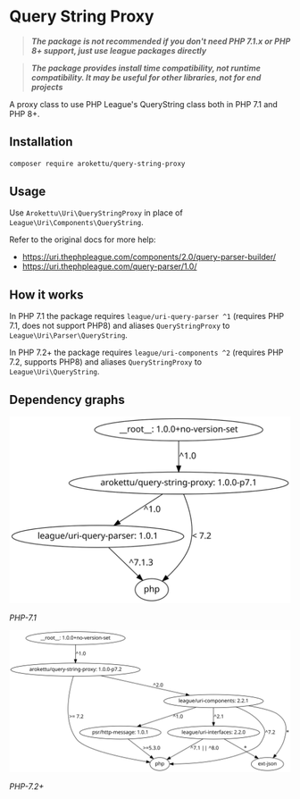 # Query String Proxy

> ***The package is not recommended if you don't need PHP 7.1.x or PHP 8+ support, just use league packages directly***

> ***The package provides install time compatibility, not runtime compatibility.
> It may be useful for other libraries, not for end projects***

A proxy class to use PHP League's QueryString class both in PHP 7.1 and PHP 8+.

## Installation

```sh
composer require arokettu/query-string-proxy
```

## Usage

Use `Arokettu\Uri\QueryStringProxy` in place of `League\Uri\Components\QueryString`.

Refer to the original docs for more help:

* https://uri.thephpleague.com/components/2.0/query-parser-builder/
* https://uri.thephpleague.com/query-parser/1.0/

## How it works

In PHP 7.1 the package requires `league/uri-query-parser ^1` (requires PHP 7.1, does not support PHP8)
and aliases `QueryStringProxy` to `League\Uri\Parser\QueryString`.

In PHP 7.2+ the package requires `league/uri-components ^2` (requires PHP 7.2, supports PHP8)
and aliases `QueryStringProxy` to `League\Uri\QueryString`.

## Dependency graphs

![PHP-7.1](docs/images/php-7.1.svg)

*PHP-7.1*

![PHP-7.2](docs/images/php-7.2.svg)

*PHP-7.2+*
